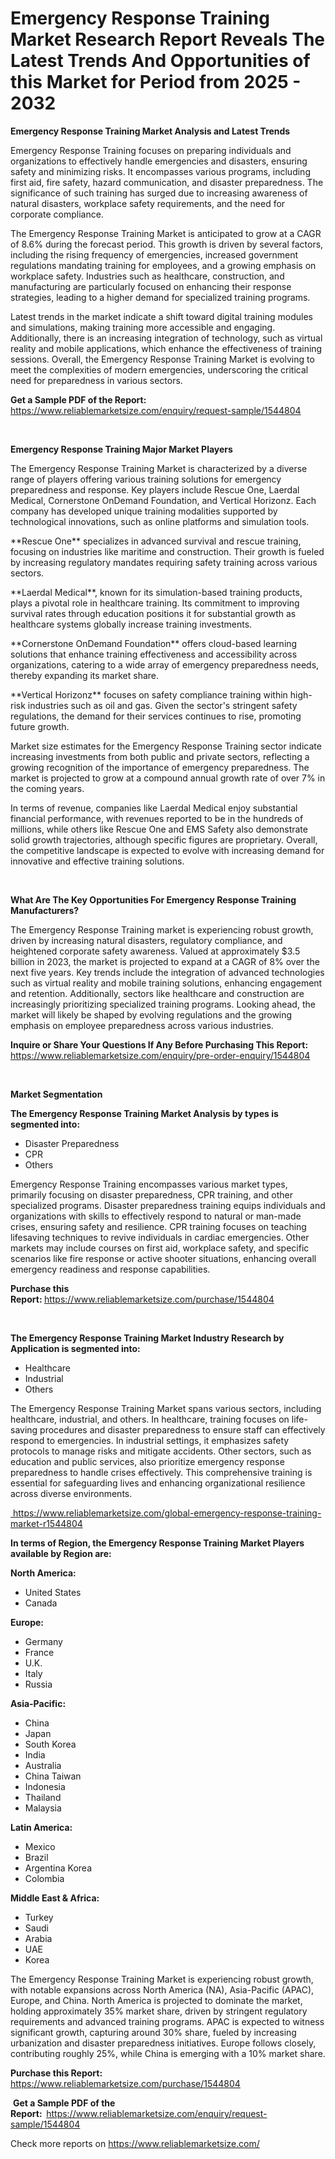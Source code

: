 <p><h1>Emergency Response Training Market Research Report Reveals The Latest Trends And Opportunities of this Market for Period from 2025 - 2032</h1></p><p><strong>Emergency Response Training Market Analysis and Latest Trends</strong></p>
<p><p>Emergency Response Training focuses on preparing individuals and organizations to effectively handle emergencies and disasters, ensuring safety and minimizing risks. It encompasses various programs, including first aid, fire safety, hazard communication, and disaster preparedness. The significance of such training has surged due to increasing awareness of natural disasters, workplace safety requirements, and the need for corporate compliance.</p><p>The Emergency Response Training Market is anticipated to grow at a CAGR of 8.6% during the forecast period. This growth is driven by several factors, including the rising frequency of emergencies, increased government regulations mandating training for employees, and a growing emphasis on workplace safety. Industries such as healthcare, construction, and manufacturing are particularly focused on enhancing their response strategies, leading to a higher demand for specialized training programs.</p><p>Latest trends in the market indicate a shift toward digital training modules and simulations, making training more accessible and engaging. Additionally, there is an increasing integration of technology, such as virtual reality and mobile applications, which enhance the effectiveness of training sessions. Overall, the Emergency Response Training Market is evolving to meet the complexities of modern emergencies, underscoring the critical need for preparedness in various sectors.</p></p>
<p><strong>Get a Sample PDF of the Report:&nbsp;</strong> <a href="https://www.reliablemarketsize.com/enquiry/request-sample/1544804?utm_campaign=3123&utm_medium=2&utm_source=Github&utm_content=ia&utm_term=09032025&utm_id=emergency-response-training">https://www.reliablemarketsize.com/enquiry/request-sample/1544804</a></p>
<p>&nbsp;</p>
<p><strong>Emergency Response Training Major Market Players</strong></p>
<p><p>The Emergency Response Training Market is characterized by a diverse range of players offering various training solutions for emergency preparedness and response. Key players include Rescue One, Laerdal Medical, Cornerstone OnDemand Foundation, and Vertical Horizo​​nz. Each company has developed unique training modalities supported by technological innovations, such as online platforms and simulation tools.</p><p>**Rescue One** specializes in advanced survival and rescue training, focusing on industries like maritime and construction. Their growth is fueled by increasing regulatory mandates requiring safety training across various sectors. </p><p>**Laerdal Medical**, known for its simulation-based training products, plays a pivotal role in healthcare training. Its commitment to improving survival rates through education positions it for substantial growth as healthcare systems globally increase training investments.</p><p>**Cornerstone OnDemand Foundation** offers cloud-based learning solutions that enhance training effectiveness and accessibility across organizations, catering to a wide array of emergency preparedness needs, thereby expanding its market share.</p><p>**Vertical Horizo​​nz** focuses on safety compliance training within high-risk industries such as oil and gas. Given the sector's stringent safety regulations, the demand for their services continues to rise, promoting future growth.</p><p>Market size estimates for the Emergency Response Training sector indicate increasing investments from both public and private sectors, reflecting a growing recognition of the importance of emergency preparedness. The market is projected to grow at a compound annual growth rate of over 7% in the coming years.</p><p>In terms of revenue, companies like Laerdal Medical enjoy substantial financial performance, with revenues reported to be in the hundreds of millions, while others like Rescue One and EMS Safety also demonstrate solid growth trajectories, although specific figures are proprietary. Overall, the competitive landscape is expected to evolve with increasing demand for innovative and effective training solutions.</p></p>
<p>&nbsp;</p>
<p><strong>What Are The Key Opportunities For Emergency Response Training Manufacturers?</strong></p>
<p><p>The Emergency Response Training market is experiencing robust growth, driven by increasing natural disasters, regulatory compliance, and heightened corporate safety awareness. Valued at approximately $3.5 billion in 2023, the market is projected to expand at a CAGR of 8% over the next five years. Key trends include the integration of advanced technologies such as virtual reality and mobile training solutions, enhancing engagement and retention. Additionally, sectors like healthcare and construction are increasingly prioritizing specialized training programs. Looking ahead, the market will likely be shaped by evolving regulations and the growing emphasis on employee preparedness across various industries.</p></p>
<p><strong>Inquire or Share Your Questions If Any Before Purchasing This Report:</strong> <a href="https://www.reliablemarketsize.com/enquiry/pre-order-enquiry/1544804?utm_campaign=3123&utm_medium=2&utm_source=Github&utm_content=ia&utm_term=09032025&utm_id=emergency-response-training">https://www.reliablemarketsize.com/enquiry/pre-order-enquiry/1544804</a></p>
<p>&nbsp;</p>
<p><strong>Market Segmentation</strong></p>
<p><strong>The Emergency Response Training Market Analysis by types is segmented into:</strong></p>
<p><ul><li>Disaster Preparedness</li><li>CPR</li><li>Others</li></ul></p>
<p><p>Emergency Response Training encompasses various market types, primarily focusing on disaster preparedness, CPR training, and other specialized programs. Disaster preparedness training equips individuals and organizations with skills to effectively respond to natural or man-made crises, ensuring safety and resilience. CPR training focuses on teaching lifesaving techniques to revive individuals in cardiac emergencies. Other markets may include courses on first aid, workplace safety, and specific scenarios like fire response or active shooter situations, enhancing overall emergency readiness and response capabilities.</p></p>
<p><strong>Purchase this Report:&nbsp;</strong><a href="https://www.reliablemarketsize.com/purchase/1544804?utm_campaign=3123&utm_medium=2&utm_source=Github&utm_content=ia&utm_term=09032025&utm_id=emergency-response-training">https://www.reliablemarketsize.com/purchase/1544804</a></p>
<p>&nbsp;</p>
<p><strong>The Emergency Response Training Market Industry Research by Application is segmented into:</strong></p>
<p><ul><li>Healthcare</li><li>Industrial</li><li>Others</li></ul></p>
<p><p>The Emergency Response Training Market spans various sectors, including healthcare, industrial, and others. In healthcare, training focuses on life-saving procedures and disaster preparedness to ensure staff can effectively respond to emergencies. In industrial settings, it emphasizes safety protocols to manage risks and mitigate accidents. Other sectors, such as education and public services, also prioritize emergency response preparedness to handle crises effectively. This comprehensive training is essential for safeguarding lives and enhancing organizational resilience across diverse environments.</p></p>
<p><a href="https://www.reliablemarketsize.com/global-emergency-response-training-market-r1544804?utm_campaign=3123&utm_medium=2&utm_source=Github&utm_content=ia&utm_term=09032025&utm_id=emergency-response-training">&nbsp;https://www.reliablemarketsize.com/global-emergency-response-training-market-r1544804</a></p>
<p><strong>In terms of Region, the Emergency Response Training Market Players available by Region are:</strong></p>
<p>
    <p> <strong> North America: </strong>
        <ul>
            <li>United States</li>
            <li>Canada</li>
        </ul>
        </p> 
    <p> <strong> Europe: </strong>
        <ul>
            <li>Germany</li>
            <li>France</li>
            <li>U.K.</li>
            <li>Italy</li>
            <li>Russia</li>
        </ul>
        </p> 
    <p> <strong> Asia-Pacific: </strong>
        <ul>
            <li>China</li>
            <li>Japan</li>
            <li>South Korea</li>
            <li>India</li>
            <li>Australia</li>
            <li>China Taiwan</li>
            <li>Indonesia</li>
            <li>Thailand</li>
            <li>Malaysia</li>
        </ul>
        </p> 
    <p> <strong> Latin America: </strong>
        <ul>
            <li>Mexico</li>
            <li>Brazil</li>
            <li>Argentina Korea</li>
            <li>Colombia</li>
        </ul>
        </p> 
    <p> <strong> Middle East & Africa: </strong>
        <ul>
            <li>Turkey</li>
            <li>Saudi</li>
            <li>Arabia</li>
            <li>UAE</li>
            <li>Korea</li>
        </ul>
    </p>
    </p>
<p><p>The Emergency Response Training Market is experiencing robust growth, with notable expansions across North America (NA), Asia-Pacific (APAC), Europe, and China. North America is projected to dominate the market, holding approximately 35% market share, driven by stringent regulatory requirements and advanced training programs. APAC is expected to witness significant growth, capturing around 30% share, fueled by increasing urbanization and disaster preparedness initiatives. Europe follows closely, contributing roughly 25%, while China is emerging with a 10% market share.</p></p>
<p><strong>Purchase this Report: </strong><a href="https://www.reliablemarketsize.com/purchase/1544804?utm_campaign=3123&utm_medium=2&utm_source=Github&utm_content=ia&utm_term=09032025&utm_id=emergency-response-training">https://www.reliablemarketsize.com/purchase/1544804</a></p>
<p>&nbsp;<strong>Get a Sample PDF of the Report:&nbsp;&nbsp;</strong><a href="https://www.reliablemarketsize.com/enquiry/request-sample/1544804?utm_campaign=3123&utm_medium=2&utm_source=Github&utm_content=ia&utm_term=09032025&utm_id=emergency-response-training">https://www.reliablemarketsize.com/enquiry/request-sample/1544804</a></p>
<p><strong></strong></p>
<p>Check more reports on <a href="https://www.reliablemarketsize.com/?utm_campaign=3123&utm_medium=2&utm_source=Github&utm_content=ia&utm_term=09032025&utm_id=emergency-response-training">https://www.reliablemarketsize.com/</a></p>